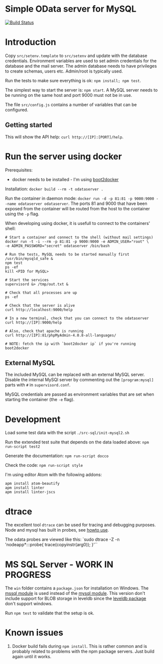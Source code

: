 Simple OData server for MySQL
==============================


[![Build Status][travis-image]][travis-url]

Introduction
============

Copy `src/setenv.template` to `src/setenv` and update with the database
credentials. Environment variables are used to set admin credentials for the
database and the mail server. The admin database needs to have privileges to
create schemas, users etc. Admin/root is typically used.

Run the tests to make sure everything is ok: `npm install; npm test`.

The simplest way to start the server is: `npm start`. A MySQL server needs to
be running on the same host and port 9000 must not be in use.

The file `src/config.js` contains a number of variables that can be configured.


Getting started
----------------

This will show the API help: `curl http://[IP]:[PORT]/help`.


Run the server using docker
===========================

Prerequisites:

 * docker needs to be installed - I'm using [boot2docker](http://boot2docker.io)

Installation: `docker build --rm -t odataserver .`

Run the container in daemon mode:
`docker run -d -p 81:81 -p 9000:9000 --name odataserver odataserver`.
The ports 81 and 9000 that have been exposed from the container will be routed
from the host to the container using the `-p` flag.

When developing using docker, it is usefull to connect to the containers' shell:

    # Start a container and connect to the shell (without mail settings)
    docker run -t -i --rm -p 81:81 -p 9000:9000 -e ADMIN_USER="root" \
    -e ADMIN_PASSWORD="secret" odataserver /bin/bash

    # Run the tests, MySQL needs to be started manually first
    /usr/bin/mysqld_safe &
    npm test
    ps -ef
    kill <PID for MySQL>

    # Start the services
    supervisord &> /tmp/out.txt &

    # Check that all processes are up
    ps -ef

    # Check that the server is alive
    curl http://localhost:9000/help

    # In a new terminal, check that you can connect to the odataserver
    curl http://[IP]:9000/help

    # Also, check that apache is running
    curl http://[IP]:81/phpMyAdmin-4.0.8-all-languages/

    # NOTE: fetch the ip with `boot2docker ip` if you're running boot2docker


External MySQL
--------------

The included MySQL can be replaced with an external MySQL server. Disable the
internal MySQl server by commenting out the `[program:mysql]` parts with `#` in
`supervisord.conf`.

MySQL credentials are passed as environment variables that are set when
starting the container (the `-e` flag).


Development
===========

Load some test data with the script `./src-sql/init-mysql2.sh`

Run the extended test suite that depends on the data loaded above:
`npm run-script test2`

Generate the documentation: `npm run-script docco`

Check the code: `npm run-script style`

I'm using editor Atom with the following addons:

    apm install atom-beautify
    apm install linter
    apm install linter-jscs


dtrace
======

The excellent tool `dtrace` can be used for tracing and debugging purposes.
Node and mysql has built in probes, see [howto use](tests/DTRACE.md).

The odata probes are viewed like this:
`sudo dtrace -Z -n 'nodeapp*:::probe{ trace(copyinstr(arg0)); }'``


MS SQL Server - WORK IN PROGRESS
=================================

The `win` folder contains a `package.json` for installation on Windows. The
[mssql module](https://www.npmjs.org/package/mssql) is used instead of the
[mysql module](https://www.npmjs.org/package/mysql). This version don't include support
for BLOB storage in leveldb since the [leveldb package](https://www.npmjs.org/package/leveldb)  
don't support windows.

Run `npm test` to validate that the setup is ok.


Known issues
============

1. Docker build fails during `npm install`. This is rather common and is probably related to problems with the npm package servers. Just build again until it works.


[travis-image]: https://img.shields.io/travis/gizur/odataserver.svg?style=flat
[travis-url]: https://travis-ci.org/gizur/odataserver
